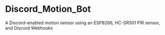 # Discord_Motion_Bot
A Discord-enabled motion sensor using an ESP8266, HC-SR501 PIR sensor, and Discord Webhooks

